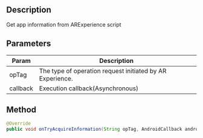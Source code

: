 ## Description

Get app information from ARExperience script

## Parameters

| Param    | Description                                               |
| -------- | --------------------------------------------------------- |
| opTag    | The type of operation request initiated by AR Experience. |
| callback | Execution callback(Asynchronous)                          |

## Method

```java
@Override
public void onTryAcquireInformation(String opTag, AndroidCallback androidCallback)
```
